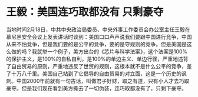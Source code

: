 # 王毅：美国连巧取都没有 只剩豪夺

当地时间2月18日，中共中央政治局委员、中央外事工作委员会办公室主任王毅在慕尼黑安全会议上发表讲话时谈到：美国口口声声说我们要跟中国进行竞争，中国从来不怕竞争，但是我们要的是公平的竞争，要的是守规则的竞争。但是美国是这么做的吗？我就举一个例子，美方出台的《芯片与科学法案》，这个法案是100%的保护主义，是100%的自私自利，是100%的单边主义、单边行径，严重地违背了自由贸易的原则，严重地违反了世贸的规则，这根本就不是什么公平的竞争，差了十万八千里。美国自己站到了它倡导的自由贸易的对立面，这是一个历史的讽刺。中国2000年前就有一句古话，叫做君子好财，取之有道，只有小人才去巧取豪夺。但是我们现在看到美方撕去了一切伪装，连巧取都没有了，只剩下豪夺。

